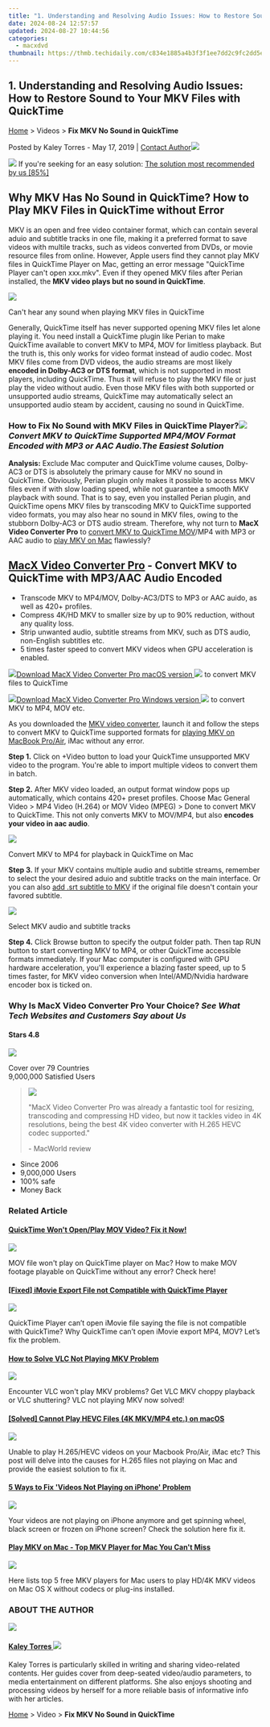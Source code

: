 ```yaml
---
title: "1. Understanding and Resolving Audio Issues: How to Restore Sound to Your MKV Files with QuickTime"
date: 2024-08-24 12:57:57
updated: 2024-08-27 10:44:56
categories:
  - macxdvd
thumbnail: https://thmb.techidaily.com/c834e1885a4b3f3f1ee7dd2c9fc2dd5ec6f5c9eaec19dd6a1d5eb489c36a841d.jpg
---
```


## 1. Understanding and Resolving Audio Issues: How to Restore Sound to Your MKV Files with QuickTime

[Home](https://tools.techidaily.com/macxdvd/products/) \> Videos > **Fix MKV No Sound in QuickTime** 

Posted by Kaley Torres - May 17, 2019 | [Contact Author![](https://www.macxdvd.com/troubleshoot-video/../troubleshoot-adobe/img/email.png)](https://www.macxdvd.com/troubleshoot-video/mailto:support@macxdvd.com) 

![](https://www.macxdvd.com/troubleshoot-video/../troubleshoot-adobe/img/supg.png) If you're seeking for an easy solution: [The solution most recommended by us \[85%\]](https://tools.techidaily.com/macxdvd/products/)

## Why MKV Has No Sound in QuickTime? How to Play MKV Files in QuickTime without Error 

MKV is an open and free video container format, which can contain several aduio and subtitle tracks in one file, making it a preferred format to save videos with multile tracks, such as videos converted from DVDs, or movie resource files from online. However, Apple users find they cannot play MKV files in QuickTime Player on Mac, getting an error message "QuickTime Player can't open xxx.mkv". Even if they opened MKV files after Perian installed, the **MKV video plays but no sound in QuickTime**.

![](https://www.macxdvd.com/troubleshoot-video/article-image/mkv-no-sound-in-qt.jpg) 

Can't hear any sound when playing MKV files in QuickTime

Generally, QuickTime itself has never supported opening MKV files let alone playing it. You need install a QuickTime plugin like Perian to make QuickTime available to convert MKV to MP4, MOV for limitless playback. But the truth is, this only works for video format instead of audio codec. Most MKV files come from DVD videos, the audio streams are most likely **encoded in Dolby-AC3 or DTS format**, which is not supported in most players, including QuickTime. Thus it will refuse to play the MKV file or just play the video without audio. Even those MKV files with both supported or unsupported audio streams, QuickTime may automatically select an unsupported audio steam by accident, causing no sound in QuickTime. 

### How to Fix No Sound with MKV Files in QuickTime Player?_![](https://www.macxdvd.com/troubleshoot-video/../troubleshoot-adobe/img/solu1.png) Convert MKV to QuickTime Supported MP4/MOV Format Encoded with MP3 or AAC Audio.The Easiest Solution_

**Analysis:** Exclude Mac computer and QuickTime volume causes, Dolby-AC3 or DTS is absolutely the primary cause for MKV no sound in QuickTime. Obviously, Perian plugin only makes it possible to access MKV files even if with slow loading speed, while not guarantee a smooth MKV playback with sound. That is to say, even you installed Perian plugin, and QuickTime opens MKV files by transcoding MKV to QuickTime supported video formats, you may also hear no sound in MKV files, owing to the stubborn Dolby-AC3 or DTS audio stream. Therefore, why not turn to **MacX Video Converter Pro** to [convert MKV to QuickTime MOV](https://tools.techidaily.com/macxdvd/products/)/MP4 with MP3 or AAC audio to [play MKV on Mac](https://tools.techidaily.com/macxdvd/products/) flawlessly?

## [**MacX Video Converter Pro**](https://tools.techidaily.com/macxdvd/products/) \- Convert MKV to QuickTime with MP3/AAC Audio Encoded 

* Transcode MKV to MP4/MOV, Dolby-AC3/DTS to MP3 or AAC auido, as well as 420+ profiles.
* Compress 4K/HD MKV to smaller size by up to 90% reduction, without any quality loss.
* Strip unwanted audio, subtitle streams from MKV, such as DTS audio, non-English subtitles etc.
* 5 times faster speed to convert MKV videos when GPU acceleration is enabled.

![](https://www.macxdvd.com/troubleshoot-video/../troubleshoot-adobe/img/mac.png)[Download MacX Video Converter Pro macOS version ![](https://www.macxdvd.com/troubleshoot-video/../troubleshoot-adobe/img/download.png)](https://tools.techidaily.com/macxdvd/products/) to convert MKV files to QuickTime 

![](https://www.macxdvd.com/troubleshoot-video/../troubleshoot-adobe/img/win02.png)[Download MacX Video Converter Pro Windows version ![](https://www.macxdvd.com/troubleshoot-video/../troubleshoot-adobe/img/download.png)](https://tools.techidaily.com/macxdvd/products/) to convert MKV to MP4, MOV etc. 

As you downloaded the [MKV video converter](https://tools.techidaily.com/macxdvd/products/), launch it and follow the steps to convert MKV to QuickTime supported formats for [playing MKV on MacBook Pro/Air](https://tools.techidaily.com/macxdvd/products/), iMac without any error. 

**Step 1.** Click on +Video button to load your QuickTime unsupported MKV video to the program. You're able to import multiple videos to convert them in batch. 

**Step 2.** After MKV video loaded, an output format window pops up automatically, which contains 420+ preset profiles. Choose Mac General Video > MP4 Video (H.264) or MOV Video (MPEG) > Done to convert MKV to QuickTime. This not only converts MKV to MOV/MP4, but also **encodes your video in aac audio**. 

![](https://www.macxdvd.com/troubleshoot-video/../mac-video-converter-pro/step-images/mac-mp4-h264-700.jpg) 

Convert MKV to MP4 for playback in QuickTime on Mac 

**Step 3.** If your MKV contains multiple audio and subtitle streams, remember to select the your desired aduio and subtitle tracks on the main interface. Or you can also [add .srt subtitle to MKV](https://tools.techidaily.com/macxdvd/products/) if the original file doesn't contain your favored subtitle. 

![](https://www.macxdvd.com/troubleshoot-video/../mac-video-converter-pro/step-image/select-mkv-audio-track.jpg) 

Select MKV audio and subtitle tracks

**Step 4.** Click Browse button to specify the output folder path. Then tap RUN button to start converting MKV to MP4, or other QuickTime accessible formats immediately. If your Mac computer is configured with GPU hardware acceleration, you'll experience a blazing faster speed, up to 5 times faster, for MKV video conversion when Intel/AMD/Nvidia hardware encoder box is ticked on. 



### Why Is MacX Video Converter Pro Your Choice? _See What Tech Websites and Customers Say about Us_

#### Stars 4.8

![](https://www.macxdvd.com/troubleshoot-video/../troubleshoot-adobe/img/star.png)

Cover over 79 Countries   
9,000,000 Satisfied Users

> ![](https://www.macxdvd.com/troubleshoot-video/../troubleshoot-adobe/img/macworld.jpg) 
> 
> "MacX Video Converter Pro was already a fantastic tool for resizing, transcoding and compressing HD video, but now it tackles video in 4K resolutions, being the best 4K video converter with H.265 HEVC codec supported."
> 
> \- MacWorld review

* Since 2006
* 9,000,000 Users
* 100% safe
* Money Back



### Related Article

#### [QuickTime Won't Open/Play MOV Video? Fix it Now!](https://tools.techidaily.com/macxdvd/products/)

![](https://www.macxdvd.com/troubleshoot-video/../troubleshoot-adobe/img/pic7.jpg) 

 MOV file won't play on QuickTime player on Mac? How to make MOV footage playable on QuickTime without any error? Check here! 

#### [\[Fixed\] iMovie Export File not Compatible with QuickTime Player](https://tools.techidaily.com/macxdvd/products/)

![](https://www.macxdvd.com/troubleshoot-video/../troubleshoot-adobe/img/pic8.jpg) 

QuickTime Player can’t open iMovie file saying the file is not compatible with QuickTime? Why QuickTime can’t open iMovie export MP4, MOV? Let’s fix the problem.

#### [How to Solve VLC Not Playing MKV Problem](https://tools.techidaily.com/macxdvd/products/)

![](https://www.macxdvd.com/troubleshoot-video/../troubleshoot-adobe/img/pic10.jpg) 

Encounter VLC won't play MKV problems? Get VLC MKV choppy playback or VLC shuttering? VLC not playing MKV now solved!

#### [\[Solved\] Cannot Play HEVC Files (4K MKV/MP4 etc.) on macOS](https://tools.techidaily.com/macxdvd/products/)

![](https://www.macxdvd.com/troubleshoot-video/../troubleshoot-adobe/img/pic9.jpg) 

Unable to play H.265/HEVC videos on your Macbook Pro/Air, iMac etc? This post will delve into the causes for H.265 files not playing on Mac and provide the easiest solution to fix it. 

#### [5 Ways to Fix 'Videos Not Playing on iPhone' Problem](https://tools.techidaily.com/macxdvd/products/)

![](https://www.macxdvd.com/troubleshoot-video/../troubleshoot-adobe/img/pic12.jpg) 

Your videos are not playing on iPhone anymore and get spinning wheel, black screen or frozen on iPhone screen? Check the solution here fix it. 

#### [Play MKV on Mac - Top MKV Player for Mac You Can't Miss](https://tools.techidaily.com/macxdvd/products/)

![](https://www.macxdvd.com/troubleshoot-video/../troubleshoot-adobe/img/pic11.jpg) 

Here lists top 5 free MKV players for Mac users to play HD/4K MKV videos on Mac OS X without codecs or plug-ins installed.



### ABOUT THE AUTHOR

![](https://www.macxdvd.com/troubleshoot-video/../troubleshoot-adobe/img/kaley.png)

#### [Kaley Torres ![](https://www.macxdvd.com/troubleshoot-video/../troubleshoot-adobe/img/tw.png)](https://twitter.com/KaleyTorres8)

Kaley Torres is particularly skilled in writing and sharing video-related contents. Her guides cover from deep-seated video/audio parameters, to media entertainment on different platforms. She also enjoys shooting and processing videos by herself for a more reliable basis of informative info with her articles.



[Home](https://tools.techidaily.com/macxdvd/products/) \> Video > **Fix MKV No Sound in QuickTime**

<ins class="adsbygoogle"
     style="display:block"
     data-ad-format="autorelaxed"
     data-ad-client="ca-pub-7571918770474297"
     data-ad-slot="1223367746"></ins>



<ins class="adsbygoogle"
     style="display:block"
     data-ad-client="ca-pub-7571918770474297"
     data-ad-slot="8358498916"
     data-ad-format="auto"
     data-full-width-responsive="true"></ins>
